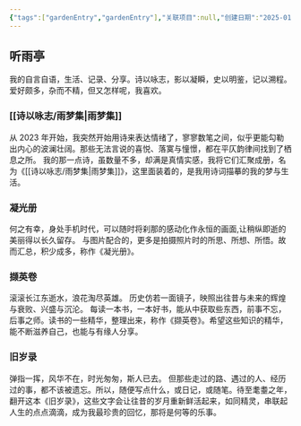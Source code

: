 ```yaml
---
{"tags":["gardenEntry","gardenEntry"],"关联项目":null,"创建日期":"2025-01-26 11:57:39","最后修改":"2025-01-27 12:11:46","dg-publish":true,"dg-home":true,"permalink":"/首页/","dgPassFrontmatter":true,"created":"2025-01-26T23:57:39.858+08:00"}
---
```



## 听雨亭

我的自言自语，生活、记录、分享。诗以咏志，影以凝瞬，史以明鉴，记以溯程。爱好颇多，杂而不精，但又怎样呢，我喜欢。

### [[诗以咏志/雨梦集\|雨梦集]]

从 2023 年开始，我突然开始用诗来表达情绪了，寥寥数笔之间，似乎更能勾勒出内心的波澜壮阔。那些无法言说的喜悦、落寞与憧憬，都在平仄韵律间找到了栖息之所。
我的那一点诗，虽数量不多，却满是真情实感，我将它们汇聚成册，名为《[[诗以咏志/雨梦集\|雨梦集]]》，这里面装着的，是我用诗词描摹的我的梦与生活。

### 凝光册

何之有幸，身处手机时代，可以随时将刹那的感动化作永恒的画面,让稍纵即逝的美丽得以长久留存。
与图片配合的，更多是拍摄照片时的所思、所想、所悟。故而汇总，积少成多，称作《凝光册》。

### 撷英卷

滚滚长江东逝水，浪花淘尽英雄。
历史仿若一面镜子，映照出往昔与未来的辉煌与衰败、兴盛与沉沦。
每读一本书，一本好书，能从中获取些东西，前事不忘，后事之师。读书的一些精华，整理出来，称作《撷英卷》。希望这些知识的精华，能不断滋养自己，也能与有缘人分享。

### 旧岁录

弹指一挥，风华不在，时光匆匆，斯人已去。
但那些走过的路、遇过的人、经历过的事，都不该被遗忘。所以，随便写点什么，或日记，或随笔。待至耄耋之年，翻开这本《旧岁录》，这些文字会让往昔的岁月重新鲜活起来，如同精灵，串联起人生的点点滴滴，成为我最珍贵的回忆，那将是何等的乐事。

